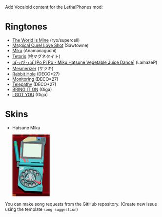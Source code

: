 Add Vocaloid content for the LethalPhones mod:

# Ringtones
- [The World is Mine](https://www.youtube.com/watch?v=EuJ6UR_pD5s) (ryo/supercell)
- [M@gical Cure! Love Shot](https://www.youtube.com/watch?v=LaEgpNBt-bQ) (Sawtowne)
- [Miku](https://www.youtube.com/watch?v=NocXEwsJGOQ) (Anamanaguchi)
- [Tetoris](https://www.youtube.com/watch?v=Soy4jGPHr3g) (柊マグネタイト)
- [ぽっぴっぽ [Po Pi Po - Miku Hatsune Vegetable Juice Dance]](https://www.youtube.com/watch?v=mco3UX9SqDA) (LamazeP)
- [Mesmerizer](https://www.youtube.com/watch?v=19y8YTbvri8) (サツキ)
- [Rabbit Hole](https://www.youtube.com/watch?v=eSW2LVbPThw) (DECO*27)
- [Monitoring](https://www.youtube.com/watch?v=kbNdx0yqbZE) (DECO*27)
- [Telepathy](https://www.youtube.com/watch?v=c56TpxfO9q0) (DECO*27)
- [BRING IT ON](https://www.youtube.com/watch?v=oEkGC2HV7rc) (Giga)
- [I GOT YOU](https://www.youtube.com/watch?v=Dq2HJl5vKbY) (Giga)

# Skins
- Hatsune Miku

	<img src="https://raw.githubusercontent.com/NekoTintin/VocaloidLethalPhone/refs/heads/main/.images/Miku_Skin_screenshot.png" alt="Image Exemple" width="122" height="203">

You can make song requests from the GitHub repository. (Create new issue using the template ```song suggestion```)
